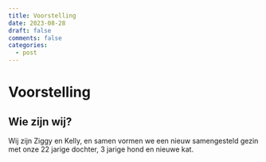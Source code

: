 ```yaml
---
title: Voorstelling
date: 2023-08-28
draft: false
comments: false
categories:
  - post
---
```


# Voorstelling

## Wie zijn wij?

Wij zijn Ziggy en Kelly, en samen vormen we een nieuw samengesteld gezin met onze 22 jarige dochter, 3 jarige hond en nieuwe kat.
